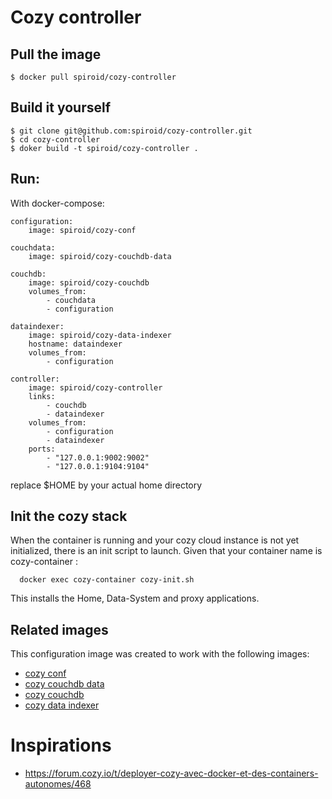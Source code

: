 # Cozy controller

## Pull the image

```
$ docker pull spiroid/cozy-controller
```


## Build it yourself

```
$ git clone git@github.com:spiroid/cozy-controller.git
$ cd cozy-controller
$ doker build -t spiroid/cozy-controller .
```


## Run:

With docker-compose:

```
configuration:
    image: spiroid/cozy-conf

couchdata:
    image: spiroid/cozy-couchdb-data

couchdb:
    image: spiroid/cozy-couchdb
    volumes_from:
        - couchdata
        - configuration

dataindexer:
    image: spiroid/cozy-data-indexer
    hostname: dataindexer
    volumes_from:
        - configuration

controller:
    image: spiroid/cozy-controller
    links:
        - couchdb
        - dataindexer
    volumes_from:
        - configuration
        - dataindexer
    ports:
        - "127.0.0.1:9002:9002"
        - "127.0.0.1:9104:9104"
```

replace $HOME by your actual home directory

## Init the cozy stack

When the container is running and your cozy cloud instance is not yet initialized, there is an init script to launch.
Given that your container name is cozy-container :

```
  docker exec cozy-container cozy-init.sh
```

This installs the Home, Data-System and proxy applications.


## Related images

This configuration image was created to work with the following images:

  * [cozy conf](https://github.com/spiroid/cozy-conf)
  * [cozy couchdb data](https://github.com/spiroid/cozy-couchdb-data) 
  * [cozy couchdb](https://github.com/spiroid/cozy-couchdb)
  * [cozy data indexer](https://github.com/spiroid/cozy-data-indexer)


# Inspirations

 * https://forum.cozy.io/t/deployer-cozy-avec-docker-et-des-containers-autonomes/468
